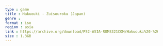 ```yaml
---
type : game
title : Hakuouki - Zuisouroku (Japan)
genre : 
format : iso
region : asia
link : https://archive.org/download/PS2-ASIA-ROMS321COM/Hakuouki%20-%20Zuisouroku%20%28Japan%29.7z
size : 1.3GB
---
```

